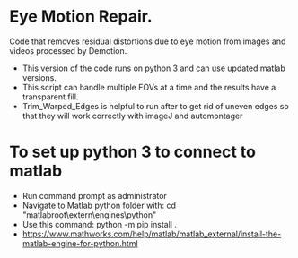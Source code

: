 # Eye Motion Repair.
Code that removes residual distortions due to eye motion from images and videos processed by Demotion.

- This version of the code runs on python 3 and can use updated matlab versions.
- This script can handle multiple FOVs at a time and the results have a transparent fill.
- Trim_Warped_Edges is helpful to run after to get rid of uneven edges so that they will work correctly with imageJ and automontager

# To set up python 3 to connect to matlab

- Run command prompt as administrator
- Navigate to Matlab python folder with: cd "matlabroot\extern\engines\python"
- Use this command: python -m pip install .
- https://www.mathworks.com/help/matlab/matlab_external/install-the-matlab-engine-for-python.html
